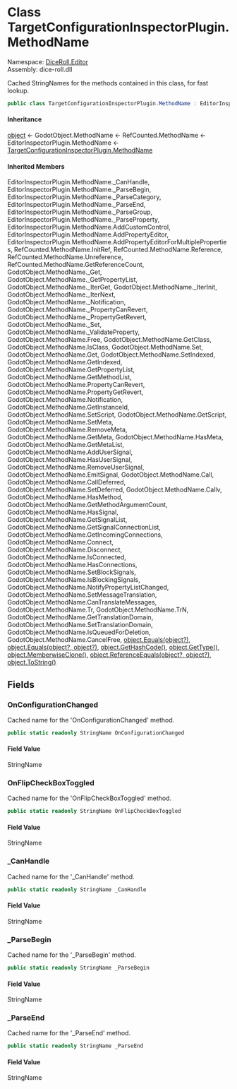 # <a id="DiceRoll_Editor_TargetConfigurationInspectorPlugin_MethodName"></a> Class TargetConfigurationInspectorPlugin.MethodName

Namespace: [DiceRoll.Editor](DiceRoll.Editor.md)  
Assembly: dice\-roll.dll  

Cached StringNames for the methods contained in this class, for fast lookup.

```csharp
public class TargetConfigurationInspectorPlugin.MethodName : EditorInspectorPlugin.MethodName
```

#### Inheritance

[object](https://learn.microsoft.com/dotnet/api/system.object) ← 
GodotObject.MethodName ← 
RefCounted.MethodName ← 
EditorInspectorPlugin.MethodName ← 
[TargetConfigurationInspectorPlugin.MethodName](DiceRoll.Editor.TargetConfigurationInspectorPlugin.MethodName.md)

#### Inherited Members

EditorInspectorPlugin.MethodName.\_CanHandle, 
EditorInspectorPlugin.MethodName.\_ParseBegin, 
EditorInspectorPlugin.MethodName.\_ParseCategory, 
EditorInspectorPlugin.MethodName.\_ParseEnd, 
EditorInspectorPlugin.MethodName.\_ParseGroup, 
EditorInspectorPlugin.MethodName.\_ParseProperty, 
EditorInspectorPlugin.MethodName.AddCustomControl, 
EditorInspectorPlugin.MethodName.AddPropertyEditor, 
EditorInspectorPlugin.MethodName.AddPropertyEditorForMultipleProperties, 
RefCounted.MethodName.InitRef, 
RefCounted.MethodName.Reference, 
RefCounted.MethodName.Unreference, 
RefCounted.MethodName.GetReferenceCount, 
GodotObject.MethodName.\_Get, 
GodotObject.MethodName.\_GetPropertyList, 
GodotObject.MethodName.\_IterGet, 
GodotObject.MethodName.\_IterInit, 
GodotObject.MethodName.\_IterNext, 
GodotObject.MethodName.\_Notification, 
GodotObject.MethodName.\_PropertyCanRevert, 
GodotObject.MethodName.\_PropertyGetRevert, 
GodotObject.MethodName.\_Set, 
GodotObject.MethodName.\_ValidateProperty, 
GodotObject.MethodName.Free, 
GodotObject.MethodName.GetClass, 
GodotObject.MethodName.IsClass, 
GodotObject.MethodName.Set, 
GodotObject.MethodName.Get, 
GodotObject.MethodName.SetIndexed, 
GodotObject.MethodName.GetIndexed, 
GodotObject.MethodName.GetPropertyList, 
GodotObject.MethodName.GetMethodList, 
GodotObject.MethodName.PropertyCanRevert, 
GodotObject.MethodName.PropertyGetRevert, 
GodotObject.MethodName.Notification, 
GodotObject.MethodName.GetInstanceId, 
GodotObject.MethodName.SetScript, 
GodotObject.MethodName.GetScript, 
GodotObject.MethodName.SetMeta, 
GodotObject.MethodName.RemoveMeta, 
GodotObject.MethodName.GetMeta, 
GodotObject.MethodName.HasMeta, 
GodotObject.MethodName.GetMetaList, 
GodotObject.MethodName.AddUserSignal, 
GodotObject.MethodName.HasUserSignal, 
GodotObject.MethodName.RemoveUserSignal, 
GodotObject.MethodName.EmitSignal, 
GodotObject.MethodName.Call, 
GodotObject.MethodName.CallDeferred, 
GodotObject.MethodName.SetDeferred, 
GodotObject.MethodName.Callv, 
GodotObject.MethodName.HasMethod, 
GodotObject.MethodName.GetMethodArgumentCount, 
GodotObject.MethodName.HasSignal, 
GodotObject.MethodName.GetSignalList, 
GodotObject.MethodName.GetSignalConnectionList, 
GodotObject.MethodName.GetIncomingConnections, 
GodotObject.MethodName.Connect, 
GodotObject.MethodName.Disconnect, 
GodotObject.MethodName.IsConnected, 
GodotObject.MethodName.HasConnections, 
GodotObject.MethodName.SetBlockSignals, 
GodotObject.MethodName.IsBlockingSignals, 
GodotObject.MethodName.NotifyPropertyListChanged, 
GodotObject.MethodName.SetMessageTranslation, 
GodotObject.MethodName.CanTranslateMessages, 
GodotObject.MethodName.Tr, 
GodotObject.MethodName.TrN, 
GodotObject.MethodName.GetTranslationDomain, 
GodotObject.MethodName.SetTranslationDomain, 
GodotObject.MethodName.IsQueuedForDeletion, 
GodotObject.MethodName.CancelFree, 
[object.Equals\(object?\)](https://learn.microsoft.com/dotnet/api/system.object.equals\#system\-object\-equals\(system\-object\)), 
[object.Equals\(object?, object?\)](https://learn.microsoft.com/dotnet/api/system.object.equals\#system\-object\-equals\(system\-object\-system\-object\)), 
[object.GetHashCode\(\)](https://learn.microsoft.com/dotnet/api/system.object.gethashcode), 
[object.GetType\(\)](https://learn.microsoft.com/dotnet/api/system.object.gettype), 
[object.MemberwiseClone\(\)](https://learn.microsoft.com/dotnet/api/system.object.memberwiseclone), 
[object.ReferenceEquals\(object?, object?\)](https://learn.microsoft.com/dotnet/api/system.object.referenceequals), 
[object.ToString\(\)](https://learn.microsoft.com/dotnet/api/system.object.tostring)

## Fields

### <a id="DiceRoll_Editor_TargetConfigurationInspectorPlugin_MethodName_OnConfigurationChanged"></a> OnConfigurationChanged

Cached name for the 'OnConfigurationChanged' method.

```csharp
public static readonly StringName OnConfigurationChanged
```

#### Field Value

 StringName

### <a id="DiceRoll_Editor_TargetConfigurationInspectorPlugin_MethodName_OnFlipCheckBoxToggled"></a> OnFlipCheckBoxToggled

Cached name for the 'OnFlipCheckBoxToggled' method.

```csharp
public static readonly StringName OnFlipCheckBoxToggled
```

#### Field Value

 StringName

### <a id="DiceRoll_Editor_TargetConfigurationInspectorPlugin_MethodName__CanHandle"></a> \_CanHandle

Cached name for the '_CanHandle' method.

```csharp
public static readonly StringName _CanHandle
```

#### Field Value

 StringName

### <a id="DiceRoll_Editor_TargetConfigurationInspectorPlugin_MethodName__ParseBegin"></a> \_ParseBegin

Cached name for the '_ParseBegin' method.

```csharp
public static readonly StringName _ParseBegin
```

#### Field Value

 StringName

### <a id="DiceRoll_Editor_TargetConfigurationInspectorPlugin_MethodName__ParseEnd"></a> \_ParseEnd

Cached name for the '_ParseEnd' method.

```csharp
public static readonly StringName _ParseEnd
```

#### Field Value

 StringName


